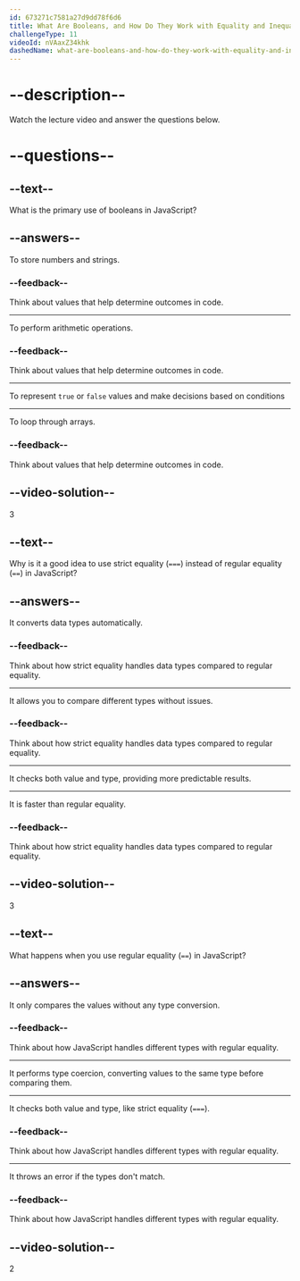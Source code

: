 ```yaml
---
id: 673271c7581a27d9dd78f6d6
title: What Are Booleans, and How Do They Work with Equality and Inequality Operators?
challengeType: 11
videoId: nVAaxZ34khk
dashedName: what-are-booleans-and-how-do-they-work-with-equality-and-inequality-operators
---
```


# --description--

Watch the lecture video and answer the questions below.

# --questions--

## --text--

What is the primary use of booleans in JavaScript?

## --answers--

To store numbers and strings.

### --feedback--

Think about values that help determine outcomes in code.

---

To perform arithmetic operations.

### --feedback--

Think about values that help determine outcomes in code.

---

To represent `true` or `false` values and make decisions based on conditions

---

To loop through arrays.

### --feedback--

Think about values that help determine outcomes in code.

## --video-solution--

3

## --text--

Why is it a good idea to use strict equality (`===`) instead of regular equality (`==`) in JavaScript?

## --answers--

It converts data types automatically.

### --feedback--

Think about how strict equality handles data types compared to regular equality.

---

It allows you to compare different types without issues.

### --feedback--

Think about how strict equality handles data types compared to regular equality.

---

It checks both value and type, providing more predictable results.

---

It is faster than regular equality.

### --feedback--

Think about how strict equality handles data types compared to regular equality.

## --video-solution--

3

## --text--

What happens when you use regular equality (`==`) in JavaScript?

## --answers--

It only compares the values without any type conversion.

### --feedback--

Think about how JavaScript handles different types with regular equality.

---

It performs type coercion, converting values to the same type before comparing them.

---

It checks both value and type, like strict equality (`===`).

### --feedback--

Think about how JavaScript handles different types with regular equality.

---

It throws an error if the types don't match.

### --feedback--

Think about how JavaScript handles different types with regular equality.

## --video-solution--

2
